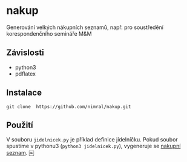 # nakup
Generování velkých nákupních seznamů, např. pro soustředění korespondenčního semináře M&M

## Závislosti
* python3
* pdflatex

## Instalace
`git clone ￼https://github.com/nimral/nakup.git`

## Použití
V souboru `jidelnicek.py` je příklad definice jídelníčku. Pokud soubor spustíme v pythonu3 (`python3 jidelnicek.py`), vygeneruje se [nakupní seznam](seznam.pdf).
￼
